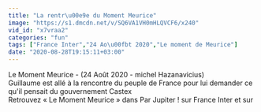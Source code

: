 ```yaml
---
title: "La rentr\u00e9e du Moment Meurice"
image: "https://s1.dmcdn.net/v/SQ6VA1VH0mHLQVCF6/x240"
vid_id: "x7vraa2"
categories: "fun"
tags: ["France Inter","24 Ao\u00fbt 2020","Le moment de Meurice"]
date: "2020-08-28T19:15:11+03:00"
---
```

Le Moment Meurice - (24 Août 2020 - michel Hazanavicius)   <br>Guillaume est allé à la rencontre du peuple de France pour lui demander ce qu'il pensait du gouvernement Castex   <br>Retrouvez « Le Moment Meurice » dans Par Jupiter ! sur France Inter et sur 
